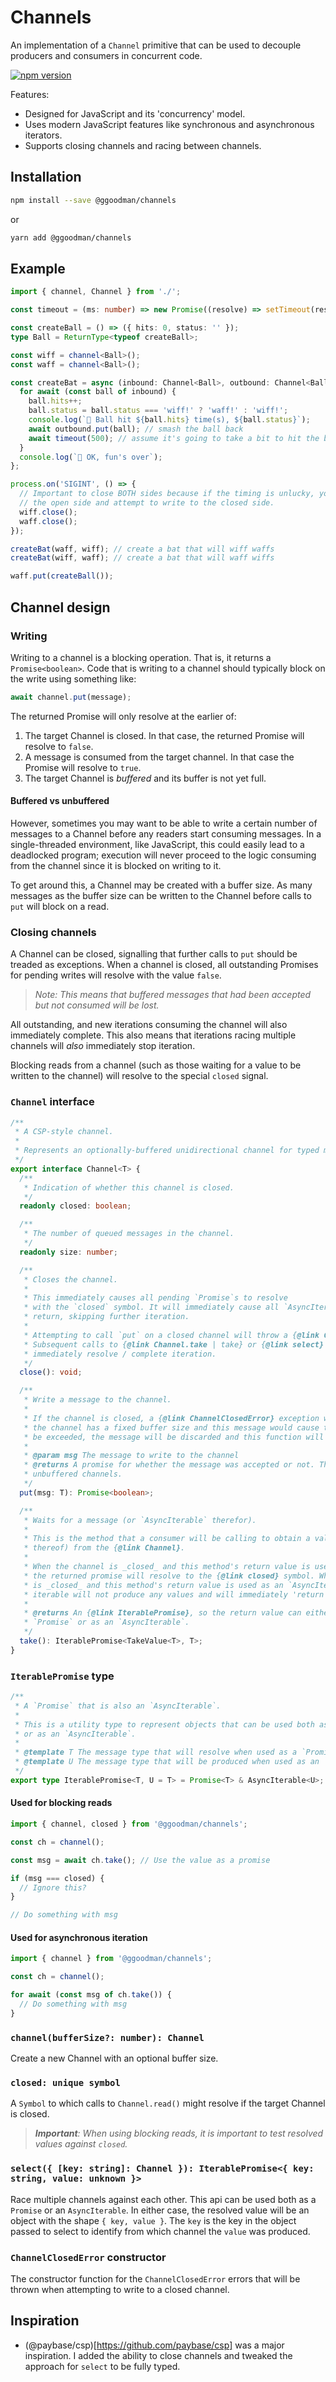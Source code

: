 # Channels

An implementation of a `Channel` primitive that can be used to decouple producers and consumers in concurrent code.

[![npm version](https://badge.fury.io/js/%40ggoodman%2Fchannels.svg)](https://npm.im/%40ggoodman%2Fchannels)

Features:

- Designed for JavaScript and its 'concurrency' model.
- Uses modern JavaScript features like synchronous and asynchronous iterators.
- Supports closing channels and racing between channels.

## Installation

```bash
npm install --save @ggoodman/channels
```

or

```bash
yarn add @ggoodman/channels
```

## Example

```ts
import { channel, Channel } from './';

const timeout = (ms: number) => new Promise((resolve) => setTimeout(resolve, ms));

const createBall = () => ({ hits: 0, status: '' });
type Ball = ReturnType<typeof createBall>;

const wiff = channel<Ball>();
const waff = channel<Ball>();

const createBat = async (inbound: Channel<Ball>, outbound: Channel<Ball>) => {
  for await (const ball of inbound) {
    ball.hits++;
    ball.status = ball.status === 'wiff!' ? 'waff!' : 'wiff!';
    console.log(`🎾 Ball hit ${ball.hits} time(s), ${ball.status}`);
    await outbound.put(ball); // smash the ball back
    await timeout(500); // assume it's going to take a bit to hit the ball
  }
  console.log(`🛑 OK, fun's over`);
};

process.on('SIGINT', () => {
  // Important to close BOTH sides because if the timing is unlucky, you read from
  // the open side and attempt to write to the closed side.
  wiff.close();
  waff.close();
});

createBat(waff, wiff); // create a bat that will wiff waffs
createBat(wiff, waff); // create a bat that will waff wiffs

waff.put(createBall());
```

## Channel design

### Writing

Writing to a channel is a blocking operation. That is, it returns a `Promise<boolean>`. Code that is writing to a channel should typically block on the write using something like:

```ts
await channel.put(message);
```

The returned Promise will only resolve at the earlier of:

1. The target Channel is closed. In that case, the returned Promise will resolve to `false`.
2. A message is consumed from the target channel. In that case the Promise will resolve to `true`.
3. The target Channel is _buffered_ and its buffer is not yet full.

#### Buffered vs unbuffered

However, sometimes you may want to be able to write a certain number of messages to a Channel before any readers start consuming messages. In a single-threaded environment, like JavaScript, this could easily lead to a deadlocked program; execution will never proceed to the logic consuming from the channel since it is blocked on writing to it.

To get around this, a Channel may be created with a buffer size. As many messages as the buffer size can be written to the Channel before calls to `put` will block on a read.

### Closing channels

A Channel can be closed, signalling that further calls to `put` should be treaded as exceptions. When a channel is closed, all outstanding Promises for pending writes will resolve with the value `false`.

> *Note: This means that buffered messages that had been accepted but not consumed will be lost.*

All outstanding, and new iterations consuming the channel will also immediately complete. This also means that iterations racing multiple channels will _also_ immediately stop iteration.

Blocking reads from a channel (such as those waiting for a value to be written to the channel) will resolve to the special `closed` signal.

### `Channel` interface

```ts
/**
 * A CSP-style channel.
 *
 * Represents an optionally-buffered unidirectional channel for typed messages.
 */
export interface Channel<T> {
  /**
   * Indication of whether this channel is closed.
   */
  readonly closed: boolean;

  /**
   * The number of queued messages in the channel.
   */
  readonly size: number;

  /**
   * Closes the channel.
   *
   * This immediately causes all pending `Promise`s to resolve
   * with the `closed` symbol. It will immediately cause all `AsyncIterator`s to
   * return, skipping further iteration.
   *
   * Attempting to call `put` on a closed channel will throw a {@link ChannelClosedError}.
   * Subsequent calls to {@link Channel.take | take} or {@link select} that include this channel will
   * immediately resolve / complete iteration.
   */
  close(): void;

  /**
   * Write a message to the channel.
   *
   * If the channel is closed, a {@link ChannelClosedError} exception will be thrown. If
   * the channel has a fixed buffer size and this message would cause that buffer to
   * be exceeded, the message will be discarded and this function will return `false`.
   *
   * @param msg The message to write to the channel
   * @returns A promise for whether the message was accepted or not. This will always be true for
   * unbuffered channels.
   */
  put(msg: T): Promise<boolean>;

  /**
   * Waits for a message (or `AsyncIterable` therefor).
   *
   * This is the method that a consumer will be calling to obtain a value (or stream
   * thereof) from the {@link Channel}.
   *
   * When the channel is _closed_ and this method's return value is used as a `Promise`,
   * the returned promise will resolve to the {@link closed} symbol. When the channel
   * is _closed_ and this method's return value is used as an `AsyncIterable`, the
   * iterable will not produce any values and will immediately 'return'.
   *
   * @returns An {@link IterablePromise}, so the return value can either be used as a
   * `Promise` or as an `AsyncIterable`.
   */
  take(): IterablePromise<TakeValue<T>, T>;
}
```

### `IterablePromise` type

```ts
/**
 * A `Promise` that is also an `AsyncIterable`.
 *
 * This is a utility type to represent objects that can be used both as a `Promise`
 * or as an `AsyncIterable`.
 *
 * @template T The message type that will resolve when used as a `Promise`.
 * @template U The message type that will be produced when used as an `AsyncIterable`.
 */
export type IterablePromise<T, U = T> = Promise<T> & AsyncIterable<U>;
```

#### Used for blocking reads

```ts
import { channel, closed } from '@ggoodman/channels';

const ch = channel();

const msg = await ch.take(); // Use the value as a promise

if (msg === closed) {
  // Ignore this?
}

// Do something with msg
```

#### Used for asynchronous iteration
```ts
import { channel } from '@ggoodman/channels';

const ch = channel();

for await (const msg of ch.take()) {
  // Do something with msg
}
```

### `channel(bufferSize?: number): Channel`

Create a new Channel with an optional buffer size.

### `closed: unique symbol`

A `Symbol` to which calls to `Channel.read()` might resolve if the target Channel is closed.

> _**Important**: When using blocking reads, it is important to test resolved values against `closed`._

### `select({ [key: string]: Channel }): IterablePromise<{ key: string, value: unknown }>`

Race multiple channels against each other. This api can be used both as a `Promise` or an `AsyncIterable`. In either case, the resolved value will be an object with the shape `{ key, value }`. The `key` is the key in the object passed to select to identify from which channel the `value` was produced.

### `ChannelClosedError` constructor

The constructor function for the `ChannelClosedError` errors that will be thrown when attempting to write to a closed channel.

## Inspiration

- (@paybase/csp)[https://github.com/paybase/csp] was a major inspiration. I added the ability to close channels and tweaked the approach for `select` to be fully typed.
